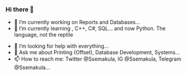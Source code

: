 ### Hi there 👋

<!--
**Ssemakula/Ssemakula** is a ✨ _special_ ✨ repository because its `README.md` (this file) appears on your GitHub profile.

Here are some ideas to get you started:
-->

- 🔭 I’m currently working on Reports and Databases...
- 🌱 I’m currently learning , C++, C#, SQL... and now Python. The language, not the reptile
<!--
- 👯 I’m looking to collaborate on ...
-->
- 🤔 I’m looking for help with everything...
- 💬 Ask me about Printing (Offset), Database Development, Systems...
- 📫 How to reach me: Twitter @Ssemakula, IG @Ssemakula, Telegram @Ssemakula...
<!--
- 😄 Pronouns: ...
- ⚡ Fun fact: Navumilia kuwa Mkenya...
-->
